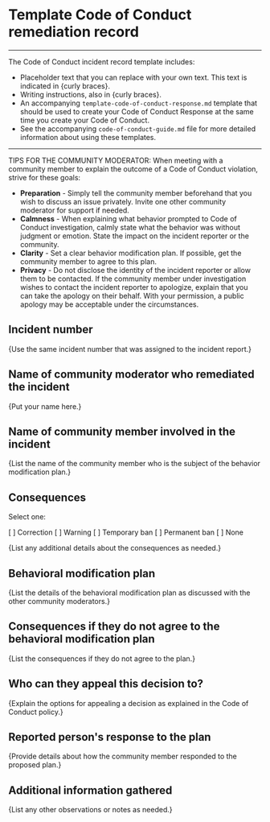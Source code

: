 # Template Code of Conduct remediation record

---
The Code of Conduct incident record template includes:

* Placeholder text that you can replace with your own text. This text is indicated in {curly braces}.
* Writing instructions, also in {curly braces}.
* An accompanying `template-code-of-conduct-response.md` template that should be used to create your Code of Conduct Response at the same time you create your Code of Conduct.
* See the accompanying `code-of-conduct-guide.md` file for more detailed information about using these templates.
---

TIPS FOR THE COMMUNITY MODERATOR:
When meeting with a community member to explain the outcome of a Code of Conduct violation, strive for these goals:

* **Preparation** - Simply tell the community member beforehand that you wish to discuss an issue privately. Invite one other community moderator for support if needed.
* **Calmness** - When explaining what behavior prompted to Code of Conduct investigation, calmly state what the behavior was without judgment or emotion. State the impact on the incident reporter or the community.
* **Clarity** - Set a clear behavior modification plan. If possible, get the community member to agree to this plan.
* **Privacy** - Do not disclose the identity of the incident reporter or allow them to be contacted. If the community member under investigation wishes to contact the incident reporter to apologize, explain that you can take the apology on their behalf. With your permission, a public apology may be acceptable under the circumstances.


## Incident number

{Use the same incident number that was assigned to the incident report.}


## Name of community moderator who remediated the incident

{Put your name here.}


## Name of community member involved in the incident

{List the name of the community member who is the subject of the behavior modification plan.}


## Consequences

Select one:

[ ] Correction
[ ] Warning
[ ] Temporary ban
[ ] Permanent ban
[ ] None

{List any additional details about the consequences as needed.}


## Behavioral modification plan

{List the details of the behavioral modification plan as discussed with the other community moderators.}


## Consequences if they do not agree to the behavioral modification plan

{List the consequences if they do not agree to the plan.}


## Who can they appeal this decision to?

{Explain the options for appealing a decision as explained in the Code of Conduct policy.}


## Reported person's response to the plan

{Provide details about how the community member responded to the proposed plan.}


## Additional information gathered

{List any other observations or notes as needed.}
